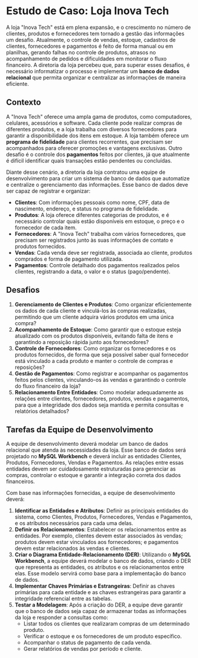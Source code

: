 # Estudo de Caso: Loja Inova Tech

A loja "Inova Tech" está em plena expansão, e o crescimento no número de clientes, produtos e fornecedores tem tornado a gestão das informações um desafio. Atualmente, o controle de vendas, estoque, cadastros de clientes, fornecedores e pagamentos é feito de forma manual ou em planilhas, gerando falhas no controle de produtos, atrasos no acompanhamento de pedidos e dificuldades em monitorar o fluxo financeiro. A diretoria da loja percebeu que, para superar esses desafios, é necessário informatizar o processo e implementar um **banco de dados relacional** que permita organizar e centralizar as informações de maneira eficiente.

## Contexto
A "Inova Tech" oferece uma ampla gama de produtos, como computadores, celulares, acessórios e software. Cada cliente pode realizar compras de diferentes produtos, e a loja trabalha com diversos fornecedores para garantir a disponibilidade dos itens em estoque. A loja também oferece um **programa de fidelidade** para clientes recorrentes, que precisam ser acompanhados para oferecer promoções e vantagens exclusivas. Outro desafio é o controle dos **pagamentos** feitos por clientes, já que atualmente é difícil identificar quais transações estão pendentes ou concluídas.

Diante desse cenário, a diretoria da loja contratou uma equipe de desenvolvimento para criar um sistema de banco de dados que automatize e centralize o gerenciamento das informações. Esse banco de dados deve ser capaz de registrar e organizar:

- **Clientes**: Com informações pessoais como nome, CPF, data de nascimento, endereço, e status no programa de fidelidade.
- **Produtos**: A loja oferece diferentes categorias de produtos, e é necessário controlar quais estão disponíveis em estoque, o preço e o fornecedor de cada item.
- **Fornecedores**: A "Inova Tech" trabalha com vários fornecedores, que precisam ser registrados junto às suas informações de contato e produtos fornecidos.
- **Vendas**: Cada venda deve ser registrada, associada ao cliente, produtos comprados e forma de pagamento utilizada.
- **Pagamentos**: Controle detalhado dos pagamentos realizados pelos clientes, registrando a data, o valor e o status (pago/pendente).

## Desafios
1. **Gerenciamento de Clientes e Produtos**: Como organizar eficientemente os dados de cada cliente e vinculá-los às compras realizadas, permitindo que um cliente adquira vários produtos em uma única compra?
2. **Acompanhamento de Estoque**: Como garantir que o estoque esteja atualizado com os produtos disponíveis, evitando falta de itens e garantindo a reposição rápida junto aos fornecedores?
3. **Controle de Fornecedores**: Como organizar os fornecedores e os produtos fornecidos, de forma que seja possível saber qual fornecedor está vinculado a cada produto e manter o controle de compras e reposições?
4. **Gestão de Pagamentos**: Como registrar e acompanhar os pagamentos feitos pelos clientes, vinculando-os às vendas e garantindo o controle do fluxo financeiro da loja?
5. **Relacionamento Entre Entidades**: Como modelar adequadamente as relações entre clientes, fornecedores, produtos, vendas e pagamentos, para que a integridade dos dados seja mantida e permita consultas e relatórios detalhados?

## Tarefas da Equipe de Desenvolvimento
A equipe de desenvolvimento deverá modelar um banco de dados relacional que atenda às necessidades da loja. Esse banco de dados será projetado no **MySQL Workbench** e deverá incluir as entidades Clientes, Produtos, Fornecedores, Vendas e Pagamentos. As relações entre essas entidades devem ser cuidadosamente estruturadas para gerenciar as compras, controlar o estoque e garantir a integração correta dos dados financeiros.

Com base nas informações fornecidas, a equipe de desenvolvimento deverá:

1. **Identificar as Entidades e Atributos**: Definir as principais entidades do sistema, como Clientes, Produtos, Fornecedores, Vendas e Pagamentos, e os atributos necessários para cada uma delas.
2. **Definir os Relacionamentos**: Estabelecer os relacionamentos entre as entidades. Por exemplo, clientes devem estar associados às vendas; produtos devem estar vinculados aos fornecedores; e pagamentos devem estar relacionados às vendas e clientes.
3. **Criar o Diagrama Entidade-Relacionamento (DER)**: Utilizando o **MySQL Workbench**, a equipe deverá modelar o banco de dados, criando o DER que representa as entidades, os atributos e os relacionamentos entre elas. Esse modelo servirá como base para a implementação do banco de dados.
4. **Implementar Chaves Primárias e Estrangeiras**: Definir as chaves primárias para cada entidade e as chaves estrangeiras para garantir a integridade referencial entre as tabelas.
5. **Testar a Modelagem**: Após a criação do DER, a equipe deve garantir que o banco de dados seja capaz de armazenar todas as informações da loja e responder a consultas como:
   - Listar todos os clientes que realizaram compras de um determinado produto.
   - Verificar o estoque e os fornecedores de um produto específico.
   - Acompanhar o status de pagamento de cada venda.
   - Gerar relatórios de vendas por período e cliente.
